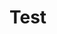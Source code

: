 <!-- This README file is going to be the one displayed on the Grafana.com website for your plugin -->

# Test


